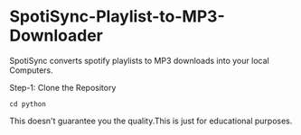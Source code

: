 # SpotiSync-Playlist-to-MP3-Downloader

SpotiSync converts spotify playlists to MP3 downloads into your local Computers.

Step-1:
Clone the Repository 
```
cd python
```
This doesn't guarantee you the quality.This is just for educational purposes.
